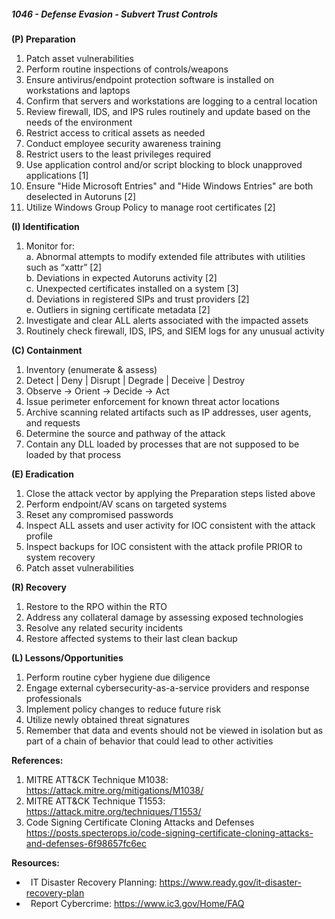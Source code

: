 ##### **1046 - Defense Evasion - Subvert Trust Controls**

**(P) Preparation**

1.  Patch asset vulnerabilities
2.  Perform routine inspections of controls/weapons
3.  Ensure antivirus/endpoint protection software is installed on workstations and laptops
4.  Confirm that servers and workstations are logging to a central location
5.  Review firewall, IDS, and IPS rules routinely and update based on the needs of the environment
6.  Restrict access to critical assets as needed
7.  Conduct employee security awareness training
8.  Restrict users to the least privileges required
9.  Use application control and/or script blocking to block unapproved applications \[1\]
10.  Ensure "Hide Microsoft Entries" and "Hide Windows Entries" are both deselected in Autoruns \[2\]
11.  Utilize Windows Group Policy to manage root certificates \[2\]

**(I) Identification**

1.  Monitor for:  
    a. Abnormal attempts to modify extended file attributes with utilities such as “xattr” \[2\]  
    b. Deviations in expected Autoruns activity \[2\]  
    c. Unexpected certificates installed on a system \[3\]  
    d. Deviations in registered SIPs and trust providers \[2\]  
    e. Outliers in signing certificate metadata \[2\]
2.  Investigate and clear ALL alerts associated with the impacted assets
3.  Routinely check firewall, IDS, IPS, and SIEM logs for any unusual activity

**(C) Containment**

1.  Inventory (enumerate & assess)
2.  Detect | Deny | Disrupt | Degrade | Deceive | Destroy
3.  Observe -> Orient -> Decide -> Act
4.  Issue perimeter enforcement for known threat actor locations
5.  Archive scanning related artifacts such as IP addresses, user agents, and requests
6.  Determine the source and pathway of the attack
7.  Contain any DLL loaded by processes that are not supposed to be loaded by that process

**(E) Eradication**

1.  Close the attack vector by applying the Preparation steps listed above
2.  Perform endpoint/AV scans on targeted systems
3.  Reset any compromised passwords
4.  Inspect ALL assets and user activity for IOC consistent with the attack profile
5.  Inspect backups for IOC consistent with the attack profile PRIOR to system recovery
6.  Patch asset vulnerabilities

**(R) Recovery**

1.  Restore to the RPO within the RTO
2.  Address any collateral damage by assessing exposed technologies
3.  Resolve any related security incidents
4.  Restore affected systems to their last clean backup

**(L) Lessons/Opportunities**

1.  Perform routine cyber hygiene due diligence
2.  Engage external cybersecurity-as-a-service providers and response professionals
3.  Implement policy changes to reduce future risk
4.  Utilize newly obtained threat signatures
5.  Remember that data and events should not be viewed in isolation but as part of a chain of behavior that could lead to other activities

**References:**

1.  MITRE ATT&CK Technique M1038: https://attack.mitre.org/mitigations/M1038/
2.  MITRE ATT&CK Technique T1553: https://attack.mitre.org/techniques/T1553/
3.  Code Signing Certificate Cloning Attacks and Defenses https://posts.specterops.io/code-signing-certificate-cloning-attacks-and-defenses-6f98657fc6ec

**Resources:**


*    IT Disaster Recovery Planning: https://www.ready.gov/it-disaster-recovery-plan
*    Report Cybercrime: https://www.ic3.gov/Home/FAQ


  

